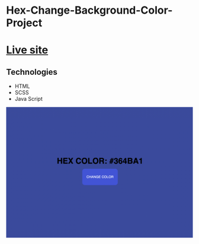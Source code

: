 # Hex-Change-Background-Color-Project

<h1><a href="https://happy-thompson-1bb140.netlify.app/">Live site</a></h1>


## Technologies

- HTML
- SCSS
- Java Script

<img width="1675" src="https://raw.githubusercontent.com/ArnasLuksas/Hex-Change-Background-Color-Project/master/img/Screenshot%202021-02-17%20at%2017.33.03.png">
